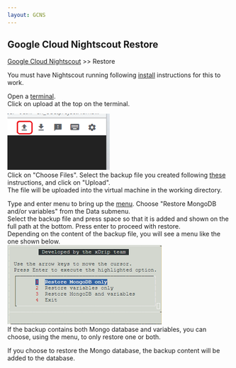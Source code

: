 ```yaml
---
layout: GCNS
---
```


## Google Cloud Nightscout Restore
[Google Cloud Nightscout](./GoogleCloud.md) >> Restore  
  
You must have Nightscout running following [install](./NS_Install.md) instructions for this to work.  
  
Open a [terminal](./Terminal.md).  
Click on upload at the top on the terminal.  
  
![](./images/Upload.png)  
Click on "Choose Files".  Select the backup file you created following [these](./DatabaseBackup.md) instructions, and click on "Upload".  
The file will be uploaded into the virtual machine in the working directory.  

Type and enter menu to bring up the [menu](./Menu.md).  Choose "Restore MongoDB and/or variables" from the Data submenu.  
Select the backup file and press space so that it is added and shown on the full path at the bottom.  Press enter to proceed with restore.  
Depending on the content of the backup file, you will see a menu like the one shown below.  
![](./images/BackupRestoreMenu.png)  
If the backup contains both Mongo database and variables, you can choose, using the menu, to only restore one or both.  

If you choose to restore the Mongo database, the backup content will be added to the database.  
  
